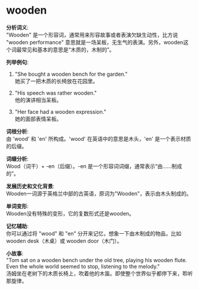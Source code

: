# wooden

**分析词义**:  
"Wooden" 是一个形容词，通常用来形容故事或者表演欠缺生动性，比方说 "wooden performance" 意思就是一场呆板，无生气的表演。另外，wooden这个词最常见和基本的意思是“木质的，木制的”。

  

**列举例句**:

  

1.  "She bought a wooden bench for the garden."  
    她买了一把木质的长椅放在花园里。
    
      
    
2.  "His speech was rather wooden."  
    他的演讲相当呆板。
    
      
    
3.  "Her face had a wooden expression."  
    她的面部表情呆板。
    
      
    

  

**词根分析**:  
由 'wood' 和 'en' 所构成。'wood' 在英语中的意思是木头，'en' 是一个表示材质的后缀。

  

**词缀分析**:  
Wood（词干）+ -en（后缀）。-en 是一个形容词词缀，通常表示“由……制成的”。

  

**发展历史和文化背景**:  
Wooden一词源于英格兰中部的古英语，原词为"Wooden"，表示由木头制成的。

  

**单词变形**:  
Wooden没有特殊的变形，它的复数形式还是wooden。

  

**记忆辅助**:  
你可以通过将 "wood" 和 "en" 分开来记忆，想象一下由木制成的物品，比如 wooden desk（木桌）或 wooden door（木门）。

  

**小故事**:  
"Tom sat on a wooden bench under the old tree, playing his wooden flute. Even the whole world seemed to stop, listening to the melody."  
汤姆坐在老树下的木质长椅上，吹着他的木笛。即使整个世界似乎都停下来，聆听那旋律。
